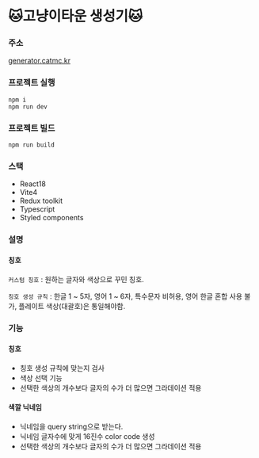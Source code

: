 # 🐱고냥이타운 생성기🐱

### 주소
[generator.catmc.kr](https://generator.catmc.kr)


### 프로젝트 실행
```
npm i
npm run dev
```

### 프로젝트 빌드
```
npm run build
```

### 스택
 - React18
 - Vite4
 - Redux toolkit
 - Typescript
 - Styled components
 
 ### 설명
 #### 칭호
 `커스텀 칭호` : 원하는 글자와 색상으로 꾸민 칭호.
 
 `칭호 생성 규칙` : 한글 1 ~ 5자, 영어 1 ~ 6자, 특수문자 비허용, 영어 한글 혼합 사용 불가, 플레이트 색상(대괄호)은 통일해야함.
 
 
 ### 기능
 #### 칭호
 - 칭호 생성 규칙에 맞는지 검사
 - 색상 선택 기능
 - 선택한 색상의 개수보다 글자의 수가 더 많으면 그라데이션 적용
 #### 색깔 닉네임
 - 닉네임을 query string으로 받는다.
 - 닉네임 글자수에 맞게 16진수 color code 생성
 - 선택한 색상의 개수보다 글자의 수가 더 많으면 그라데이션 적용
